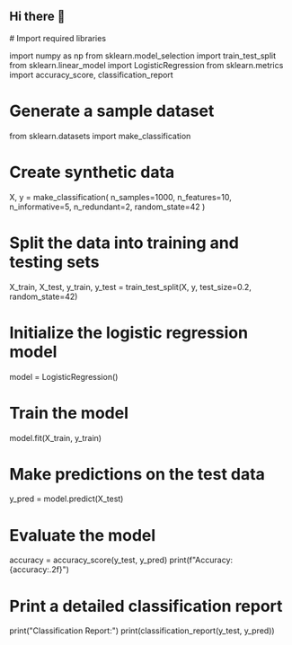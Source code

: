 ## Hi there 👋

<!--
**saikatanu2001/saikatanu2001** is a ✨ _special_ ✨ repository because its `README.md` (this file) appears on your GitHub profile.

Here are some ideas to get you started:

- 🔭 I’m currently working on ...
- 🌱 I’m currently learning ...
- 👯 I’m looking to collaborate on ...
- 🤔 I’m looking for help with ...
- 💬 Ask me about ...
- 📫 How to reach me: ...
- 😄 Pronouns: ...
- ⚡ Fun fact: ...
--># Import required libraries
import numpy as np
from sklearn.model_selection import train_test_split
from sklearn.linear_model import LogisticRegression
from sklearn.metrics import accuracy_score, classification_report

# Generate a sample dataset
from sklearn.datasets import make_classification

# Create synthetic data
X, y = make_classification(
    n_samples=1000, 
    n_features=10, 
    n_informative=5, 
    n_redundant=2, 
    random_state=42
)

# Split the data into training and testing sets
X_train, X_test, y_train, y_test = train_test_split(X, y, test_size=0.2, random_state=42)

# Initialize the logistic regression model
model = LogisticRegression()

# Train the model
model.fit(X_train, y_train)

# Make predictions on the test data
y_pred = model.predict(X_test)

# Evaluate the model
accuracy = accuracy_score(y_test, y_pred)
print(f"Accuracy: {accuracy:.2f}")

# Print a detailed classification report
print("Classification Report:")
print(classification_report(y_test, y_pred))

